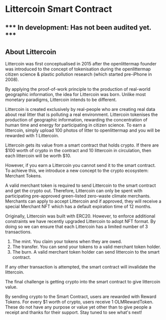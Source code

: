 # Littercoin Smart Contract

## *** In development: Has not been audited yet. ***

## About Littercoin
Littercoin was first conceptualised in 2015 after the openlittermap founder was introduced to the concept of 
tokenisation during the openlittermap citizen science & plastic pollution research (which started pre-iPhone in 2008).

By applying the proof-of-work principle to the production of real-world geographic information, the idea for
Littercoin was born. Unlike most monetary paradigms, Littercoin intends to be different.

Littercoin is created exclusively by real-people who are creating real data about real litter that is polluting a real
environment. Littercoin tokenises the production of geographic information, rewarding the concentration of human time
and energy for participating in citizen science. To earn a littercoin, simply upload 100 photos of litter to openlittermap
and you will be rewarded with 1 Littercoin.

Littercoin gets its value from a smart contract that holds crypto. If there are $100 worth of crypto in the contract
and 10 littercoin in circulation, then each littercoin will be worth $10.

However, if you earn a Littercoin you cannot send it to the smart contract. To achieve this, we introduce a new concept
to the crypto ecosystem: Merchant Tokens.

A valid merchant token is required to send Littercoin to the smart contract and get the crypto out.
Therefore, Littercoin can only be spent with participating pre-approved green-listed zero-waste climate
merchants. Merchants can apply to accept Littercoin and if approved, they will receive a special Merchant NFT
which has a default expiration time of 12 months.

Originally, Littercoin was built with ERC20. However, to enforce additional constraints we have recently
upgraded Littercoin to adopt NFT format. By doing so we can ensure that each Littercoin has a limited number of 3 
transactions.

1. The mint. You claim your tokens when they are owed.
2. The transfer. You can send your tokens to a valid merchant token holder.
3. The burn. A valid merchant token holder can send littercoin to the smart contract.

If any other transaction is attempted, the smart contract will invalidate the littercoin.

The final challenge is getting crypto into the smart contract to give littercoin value.

By sending crypto to the Smart Contract, users are rewarded with Reward Tokens. For every $1 worth of crypto, users
receive 1 OLMRewardToken. These do not have any purpose or value yet other than to give people a receipt and thanks
for their support. Stay tuned to see what's next!
